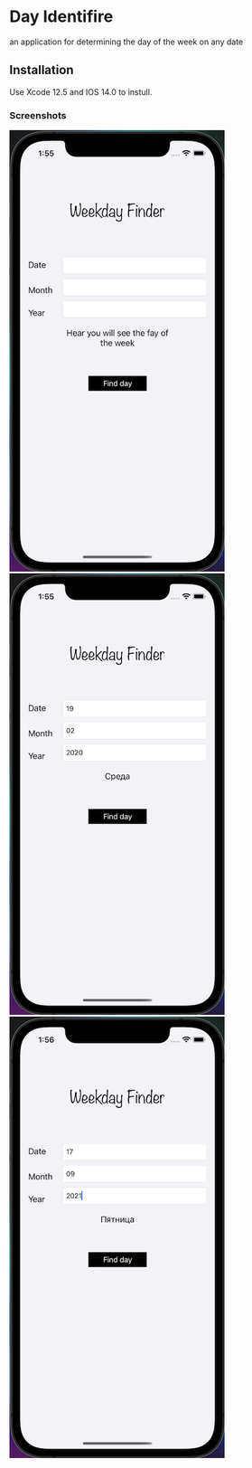 # Day Identifire
an application for determining the day of the week on any date
## Installation
Use Xcode 12.5 and IOS 14.0 to instull.
### Screenshots
![Screenshot01](https://github.com/MichaelMoskvichev/day-identifire/blob/main/Screenshot01.png?raw=true)
![Screenshot02](https://github.com/MichaelMoskvichev/day-identifire/blob/main/Screenshot02.png?raw=true)
![Screenshot03](https://github.com/MichaelMoskvichev/day-identifire/blob/main/Screenshot03.png?raw=true)
